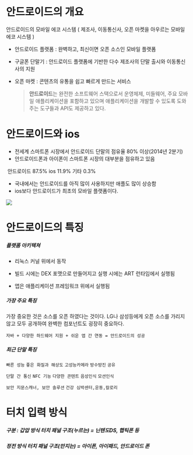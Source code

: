 # 안드로이드의 개요



안드로이드의 모바일 에코 시스템 ( 제조사, 이동통신사, 오픈 마켓을 아우르는 모바일 에코 시스템 )

+ 안드로이드 플랫폼 : 완벽하고, 최신이면 오픈 소스인 모바일 플랫폼

+ 구글폰 단말기 : 안드로이드 플랫폼에 기반한 다수 제조사의 단말 출시와 이동통신사의 지원 

+ 오픈 마켓 : 콘텐츠의 유통을 쉽고 빠르게 만드는 서비스

  
  
  >  **안드로이드**는 완전한 소프트웨어 스택으로서 운영체제, 미들웨어, 주요 모바일 애플리케이션을 포함하고 있으며 애플리케이션을 개발할 수 있도록 도와주는 도구들과 API도 제공하고 있다.





# 안드로이드와 ios

+ 전세계 스마트폰 시장에서 안드로이드 단말의 점유율 80% 이상(2014년 2분기)
+ 안드로이드폰과 아이폰이 스마트폰 시장의 대부분을 점유하고 있음

​      안드로이드 87.5%  ios 11.9% 기타 0.3%

+ 국내에서는 안드로이드를 아직 많이 사용하지만 애플도 많이 상승함
+ ios보다 안드로이드가 최초의 모바일 플랫폼이다.

![](http://img.danawa.com/cp_images/service/149/3288026/148038488520333877616.png)



# 안드로이드의 특징



##### 플랫폼 아키텍쳐

+ 리눅스 커널 위에서 동작

+ 빌드 시에는 DEX 포맷으로 만들어지고 실행 시에는 ART 런타임에서 실행됨

+ 앱은 애플리케이션 프레임워크 위에서 실행됨

  



##### 가장 주요 특징

가장 중요한 것은 소스를 오픈 하였다는 것이다. LG나 삼성등에게 오픈 소스를 가리지 않고 모두 공개하여 완벽한 컴포넌트도 굉장히 중요하다. 

`자바 + 다양한 하드웨어 지원 + 쉬운 앱 간 연동 = 안드로이드의 성공`





##### 최근 단말 특징

`빠른 성능` `좋은 화질과 해상도` `고성능카메라` `방수방진` `공유`

 `단말 간 통신` `NFC 기능` `다양한 콘텐트` `음성인식` `모션인식` 

`보안 지문스캐너, 보안 솔루션` `건강 심박센터,운동,칼로리`



# 터치 입력 방식



##### 구분 : 갑압 방식 터치 패널 구조(누르는) = 닌텐도DS, 햅틱폰 등

#####            정전 방식 터치 패널 구조(만지는) = 아이폰, 아이패드, 안드로이드 폰

